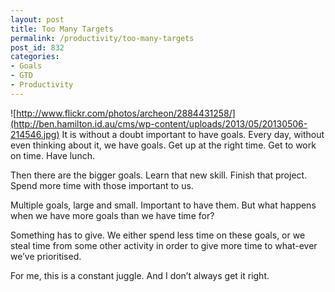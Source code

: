 ```yaml
---
layout: post
title: Too Many Targets
permalink: /productivity/too-many-targets
post_id: 832
categories:
- Goals
- GTD
- Productivity
---
```


![http://www.flickr.com/photos/archeon/2884431258/](http://ben.hamilton.id.au/cms/wp-content/uploads/2013/05/20130506-214546.jpg)
It is without a doubt important to have goals. Every day, without even thinking about it, we have goals. Get up at the right time. Get to work on time. Have lunch.

Then there are the bigger goals. Learn that new skill. Finish that project. Spend more time with those important to us.

Multiple goals, large and small. Important to have them. But what happens when we have more goals than we have time for?

Something has to give. We either spend less time on these goals, or we steal time from some other activity in order to give more time to what-ever we’ve prioritised.

For me, this is a constant juggle. And I don’t always get it right.
